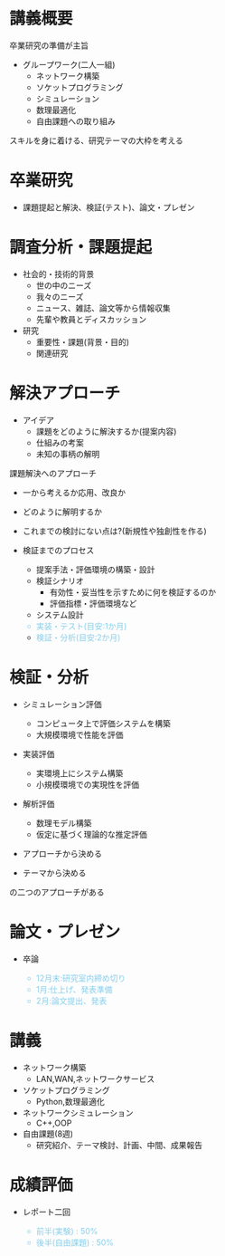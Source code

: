 # 講義概要
卒業研究の準備が主旨
- グループワーク(二人一組)
  - ネットワーク構築
  - ソケットプログラミング
  - シミュレーション
  - 数理最適化
  - 自由課題への取り組み

スキルを身に着ける、研究テーマの大枠を考える

# 卒業研究
- 課題提起と解決、検証(テスト)、論文・プレゼン
# 調査分析・課題提起
- 社会的・技術的背景
  - 世の中のニーズ
  - 我々のニーズ
  - ニュース、雑誌、論文等から情報収集
  - 先輩や教員とディスカッション
- 研究
  - 重要性・課題(背景・目的)
  - 関連研究
# 解決アプローチ
- アイデア
  - 課題をどのように解決するか(提案内容)
  - 仕組みの考案
  - 未知の事柄の解明

課題解決へのアプローチ

- 一から考えるか応用、改良か
- どのように解明するか
- これまでの検討にない点は?(新規性や独創性を作る)

- 検証までのプロセス
  - 提案手法・評価環境の構築・設計
  - 検証シナリオ
    - 有効性・妥当性を示すために何を検証するのか
    - 評価指標・評価環境など
  - システム設計
    <font color = skyblue>
  - 実装・テスト(目安:1か月)
  - 検証・分析(目安:2か月)
    </font>
# 検証・分析
- シミュレーション評価
  - コンピュータ上で評価システムを構築
  - 大規模環境で性能を評価
- 実装評価
  - 実環境上にシステム構築
  - 小規模環境での実現性を評価
- 解析評価
  - 数理モデル構築
  - 仮定に基づく理論的な推定評価

- アプローチから決める
- テーマから決める

の二つのアプローチがある

# 論文・プレゼン
- 卒論 
  <font color = skyblue>
  - 12月末:研究室内締め切り
  - 1月:仕上げ、発表準備
  - 2月:論文提出、発表
</font>

# 講義
- ネットワーク構築
    - LAN,WAN,ネットワークサービス
- ソケットプログラミング
  - Python,数理最適化
- ネットワークシミュレーション
  - C++,OOP
- 自由課題(8週)
  - 研究紹介、テーマ検討、計画、中間、成果報告
# 成績評価
- レポート二回
  <font color = skyblue>
  - 前半(実験) : 50%
  - 後半(自由課題) : 50%

</font>

